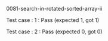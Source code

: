 
0081-search-in-rotated-sorted-array-ii


Test case : 1 : Pass
 (expected 1, got 1)

Test case : 2 : Pass
 (expected 0, got 0)
